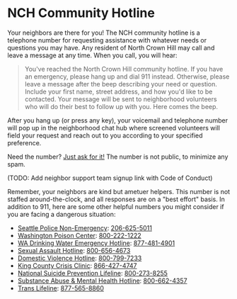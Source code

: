 # NCH Community Hotline

Your neighbors are there for you! The NCH community hotline is a telephone number for requesting assistance with whatever needs or questions you may have. Any resident of North Crown Hill may call and leave a message at any time. When you call, you will hear:

> You've reached the North Crown Hill community hotline. If you have an emergency, please hang up and dial 911 instead. Otherwise, please leave a message after the beep describing your need or question. Include your first name, street address, and how you'd like to be contacted. Your message will be sent to neighborhood volunteers who will do their best to follow up with you. Here comes the beep.

After you hang up (or press any key), your voicemail and telephone number will pop up in the neighborhood chat hub where screened volunteers will field your request and reach out to you according to your specified preference.

Need the number? [Just ask for it!](mailto:north.crown.hill@gmail.com) The number is not public, to minimize any spam.

(TODO: Add neighbor support team signup link with Code of Conduct)

Remember, your neighbors are kind but ametuer helpers. This number is not staffed around-the-clock, and all responses are on a "best effort" basis.
In addition to 911, here are some other helpful numbers you might consider if you are facing a dangerous situation:
* [Seattle Police Non-Emergency](https://www.seattle.gov/police): [206-625-5011](tel:206-625-5011)
* [Washington Poison Center](https://www.wapc.org/): [800-222-1222](tel:800-222-1222)
* [WA Drinking Water Emergency Hotline](https://www.doh.wa.gov/CommunityandEnvironment/DrinkingWater/OfficesandStaff/AfterHoursEmergencyHotline): [877-481-4901](tel:877-481-4901)
* [Sexual Assault Hotline](https://www.rainn.org/about-national-sexual-assault-telephone-hotline): [800-656-4673](tel:800-656-4673)
* [Domestic Violence Hotline](https://www.thehotline.org/): [800-799-7233](tel:800-799-7233)
* [King County Crisis Clinic](https://www.crisisconnections.org/): [866-427-4747](tel:866-427-4747)
* [National Suicide Prevention Lifeline](https://suicidepreventionlifeline.org/): [800-273-8255](tel:800-273-8255)
* [Substance Abuse & Mental Health Hotline](https://www.samhsa.gov/find-help/national-helpline): [800-662-4357](tel:800-662-4357)
* [Trans Lifeline](https://www.translifeline.org/): [877-565-8860](tel:877-565-8860)
